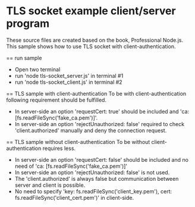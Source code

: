 # TLS socket example client/server program
These source files are created based on the book, Professional Node.js.
This sample shows how to use TLS socket with client-authentication.

== run sample
* Open two terminal
* run 'node tls-socket_server.js' in terminal #1
* run 'node tls-socket_client.js' in terminal #2

== TLS sample with client-authentication
To be with client-authentication following requirement should be fulfilled.
* In server-side an option 'requestCert: true' should be included and 'ca: [fs.readFileSync('fake_ca.pem')]'.
* In server-side an option 'rejectUnauthorized: false' required to check 'client.authorized' manually and deny the connection request.

== TLS sample without client-authentication
To be without client-authentication requires less.
* In server-side an option 'requestCert: false' should be included and no need of 'ca: [fs.readFileSync('fake_ca.pem')]'
* In server-side an option 'rejectUnauthorized: false' is not used.
* The 'client.authorized' is always false but communication between server and client is possible.
* No need to specify 'key: fs.readFileSync('client_key.pem'), cert: fs.readFileSync('client_cert.pem')' in client-side.
